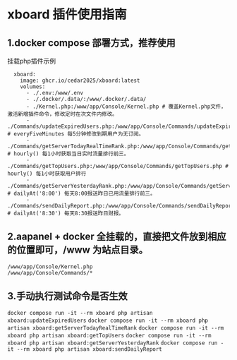 # xboard 插件使用指南
## 1.docker compose 部署方式，推荐使用
 挂载php插件示例
```
  xboard:
    image: ghcr.io/cedar2025/xboard:latest
    volumes:
      - ./.env:/www/.env 
      - ./.docker/.data/:/www/.docker/.data/
      - ./Kernel.php:/www/app/Console/Kernel.php # 覆盖Kernel.php文件，激活新增插件命令，修改定时在次文件内修改。
      - ./Commands/updateExpiredUsers.php:/www/app/Console/Commands/updateExpiredUsers.php # everyFiveMinutes 每5分钟修改到期用户为无订阅。
      - ./Commands/getServerTodayRealTimeRank.php:/www/app/Console/Commands/getServerTodayRealTimeRank.php # hourly() 每1小时获取当日实时流量排行前三。
      - ./Commands/getTopUsers.php:/www/app/Console/Commands/getTopUsers.php # hourly() 每1小时获取用户排行
      - ./Commands/getServerYesterdayRank.php:/www/app/Console/Commands/getServerYesterdayRank.php # dailyAt('8:00') 每天8:00报送昨日已用流量排行前三。
      - ./Commands/sendDailyReport.php:/www/app/Console/Commands/sendDailyReport.php # dailyAt('8:30') 每天8:30报送昨日财报。

```
## 2.aapanel + docker 全挂载的，直接把文件放到相应的位置即可，/www 为站点目录。
```
/www/app/Console/Kernel.php
/www/app/Console/Commands/* 
```

## 3.手动执行测试命令是否生效  

`docker compose run -it --rm xboard php artisan xboard:updateExpiredUsers`
`docker compose run -it --rm xboard php artisan xboard:getServerTodayRealTimeRank`
`docker compose run -it --rm xboard php artisan xboard:getTopUsers`
`docker compose run -it --rm xboard php artisan xboard:getServerYesterdayRank`
`docker compose run -it --rm xboard php artisan xboard:sendDailyReport`
